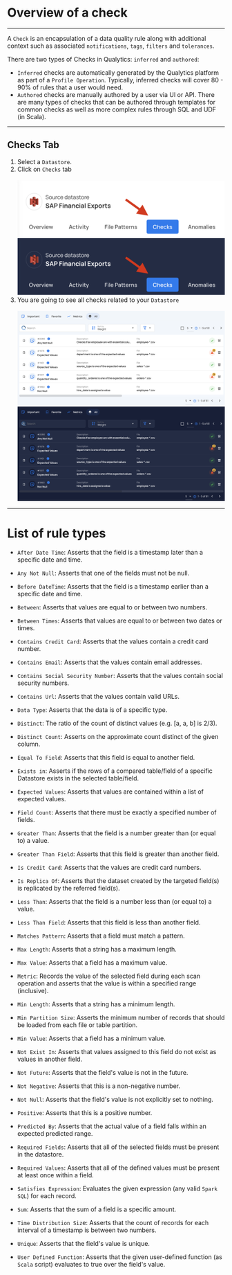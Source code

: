# Overview of a check

---
A `Check` is an encapsulation of a data quality rule along with additional context such as associated `notifications`, `tags`, `filters` and `tolerances`.

There are two types of Checks in Qualytics: `inferred` and `authored`:

* `Inferred` checks are automatically generated by the Qualytics platform as part of a `Profile Operation`. Typically, inferred checks will cover 80 - 90% of rules that a user would need.
* `Authored` checks are manually authored by a user via UI or API. There are many types of checks that can be authored through templates for common checks as well as more complex rules through SQL and UDF (in Scala).

---
## Checks Tab

1.  Select a `Datastore`.
2.  Click on `Checks` tab  <br><br>
    ![Screenshot](../assets/checks/checks-tab-light.png#only-light)
    ![Screenshot](../assets/checks/checks-tab-dark.png#only-dark)
3. You are going to see all checks related to your `Datastore` <br><br>
    ![Screenshot](../assets/checks/all-quality-checks-light.png#only-light)
    ![Screenshot](../assets/checks/all-quality-checks-dark.png#only-dark)


---
# List of rule types

 *  `After Date Time`: Asserts that the field is a timestamp later than a specific date and time.

*   `Any Not Null`: Asserts that one of the fields must not be null.

*   `Before DateTime`: Asserts that the field is a timestamp earlier than a specific date and time.

*   `Between`: Asserts that values are equal to or between two numbers.

*   `Between Times`: Asserts that values are equal to or between two dates or times.

*   `Contains Credit Card`: Asserts that the values contain a credit card number.

*   `Contains Email`: Asserts that the values contain email addresses.

*   `Contains Social Security Number`: Asserts that the values contain social security numbers.

*   `Contains Url`: Asserts that the values contain valid URLs.

*   `Data Type`: Asserts that the data is of a specific type.

*   `Distinct`: The ratio of the count of distinct values (e.g. [a, a, b] is 2/3).

*   `Distinct Count`: Asserts on the approximate count distinct of the given column.

*   `Equal To Field`: Asserts that this field is equal to another field.

*   `Exists in`: Asserts if the rows of a compared table/field of a specific Datastore exists in the selected table/field.

*   `Expected Values`: Asserts that values are contained within a list of expected values.

*   `Field Count`: Asserts that there must be exactly a specified number of fields.

*   `Greater Than`: Asserts that the field is a number greater than (or equal to) a value.

*   `Greater Than Field`: Asserts that this field is greater than another field.

*   `Is Credit Card`: Asserts that the values are credit card numbers.

*   `Is Replica Of`: Asserts that the dataset created by the targeted field(s) is replicated by the referred field(s).

*   `Less Than`: Asserts that the field is a number less than (or equal to) a value.

*   `Less Than Field`: Asserts that this field is less than another field.

*   `Matches Pattern`: Asserts that a field must match a pattern.

*   `Max Length`: Asserts that a string has a maximum length.

*   `Max Value`: Asserts that a field has a maximum value.

*   `Metric`: Records the value of the selected field during each scan operation and asserts that the value is within a specified range (inclusive).

*   `Min Length`: Asserts that a string has a minimum length.

*   `Min Partition Size`: Asserts the minimum number of records that should be loaded from each file or table partition.

*   `Min Value`: Asserts that a field has a minimum value.

*   `Not Exist In`: Asserts that values assigned to this field do not exist as values in another field.

*   `Not Future`: Asserts that the field's value is not in the future.

*   `Not Negative`: Asserts that this is a non-negative number.

*   `Not Null`: Asserts that the field's value is not explicitly set to nothing.

*   `Positive`: Asserts that this is a positive number.

*   `Predicted By`: Asserts that the actual value of a field falls within an expected predicted range.

*   `Required Fields`: Asserts that all of the selected fields must be present in the datastore.

*   `Required Values`: Asserts that all of the defined values must be present at least once within a field.

*   `Satisfies Expression`: Evaluates the given expression (any valid `Spark SQL`) for each record.

*   `Sum`: Asserts that the sum of a field is a specific amount.

*   `Time Distribution Siz`e: Asserts that the count of records for each interval of a timestamp is between two numbers.

*   `Unique`: Asserts that the field's value is unique.

*   `User Defined Function`: Asserts that the given user-defined function (as `Scala` script) evaluates to true over the field's value.